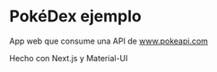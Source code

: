 # PokéDex ejemplo


App web que consume una API de www.pokeapi.com

Hecho con Next.js y Material-UI



